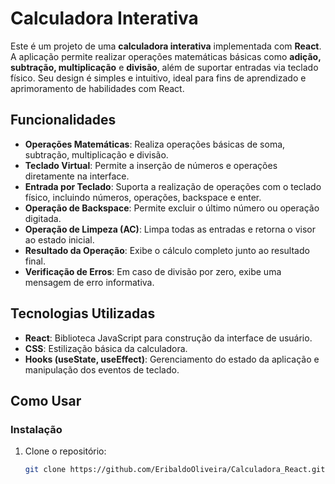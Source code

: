 # Calculadora Interativa

Este é um projeto de uma **calculadora interativa** implementada com **React**. A aplicação permite realizar operações matemáticas básicas como **adição, subtração, multiplicação** e **divisão**, além de suportar entradas via teclado físico. Seu design é simples e intuitivo, ideal para fins de aprendizado e aprimoramento de habilidades com React.

## Funcionalidades

- **Operações Matemáticas**: Realiza operações básicas de soma, subtração, multiplicação e divisão.
- **Teclado Virtual**: Permite a inserção de números e operações diretamente na interface.
- **Entrada por Teclado**: Suporta a realização de operações com o teclado físico, incluindo números, operações, backspace e enter.
- **Operação de Backspace**: Permite excluir o último número ou operação digitada.
- **Operação de Limpeza (AC)**: Limpa todas as entradas e retorna o visor ao estado inicial.
- **Resultado da Operação**: Exibe o cálculo completo junto ao resultado final.
- **Verificação de Erros**: Em caso de divisão por zero, exibe uma mensagem de erro informativa.

## Tecnologias Utilizadas

- **React**: Biblioteca JavaScript para construção da interface de usuário.
- **CSS**: Estilização básica da calculadora.
- **Hooks (useState, useEffect)**: Gerenciamento do estado da aplicação e manipulação dos eventos de teclado.

## Como Usar

### Instalação

1. Clone o repositório:

   ```bash
   git clone https://github.com/EribaldoOliveira/Calculadora_React.git
